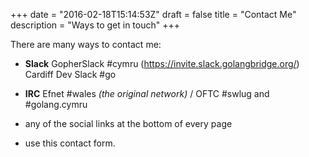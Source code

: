 +++
date = "2016-02-18T15:14:53Z"
draft = false
title = "Contact Me"
description = "Ways to get in touch"
+++

There are many ways to contact me:

* **Slack** GopherSlack #cymru (https://invite.slack.golangbridge.org/) Cardiff Dev Slack #go

* **IRC** Efnet #wales _(the original network)_ / OFTC #swlug and #golang.cymru

* any of the social links at the bottom of every page

* use this contact form.
